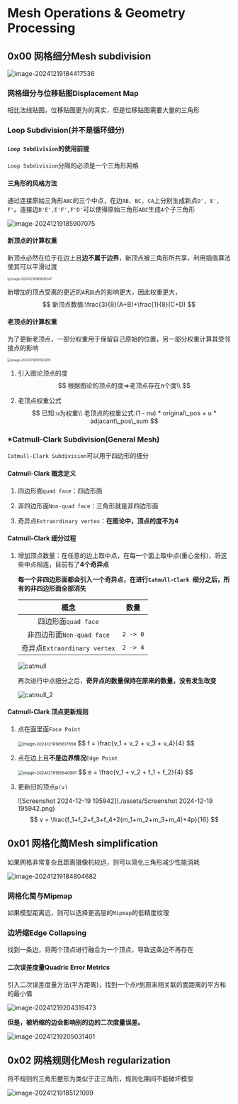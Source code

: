 # Mesh Operations & Geometry Processing

## 0x00 网格细分Mesh subdivision

![image-20241219184417536](./assets/image-20241219184417536.png)

### 网格细分与位移贴图Displacement Map

相比法线贴图，位移贴图更为的真实，但是位移贴图需要大量的三角形

### Loop Subdivision(并不是循环细分)

#### `Loop Subdivision`的使用前提

`Loop Subdivision`分隔的必须是一个三角形网格

#### 三角形的风格方法

通过连接原始三角形`ABC`的三个中点，在边`AB, BC, CA`上分别生成新点`D', E', F'`。连接边`D'E',E'F',F'D'`可以使得原始三角形`ABC`生成`4`个子三角形

![image-20241219185907075](./assets/image-20241219185907075.png)



#### 新顶点的计算权重

新顶点必然在位于在边上且**边不属于边界**，新顶点被三角形所共享，利用插值算法使其可以平滑过渡

<img src="./assets/image-20241219190609347.png" alt="image-20241219190609347" style="zoom: 50%;" />

​	新增加的顶点受离的更近的`A`和`B`点的影响更大，因此权重更大，
$$
新顶点数值:\frac{3}{8}(A+B)+\frac{1}{8}(C+D)
$$



#### 老顶点的计算权重

为了更新老顶点，一部分权重用于保留自己原始的位置，另一部分权重计算其受邻接点的影响

<img src="./assets/image-20241219191307405.png" alt="image-20241219191307405" style="zoom:50%;" />

1. 引入图论顶点的度
   $$
   根据图论的顶点的度=>老顶点存在n个度\\
   $$
   
2. 老顶点权重公式
   $$
   已知:u为权重\\
   老顶点的权重公式:(1 - nu) * original\_pos + u * adjacant\_pos\_sum
   $$
   

### *Catmull-Clark Subdivision(General Mesh)

`Catmull-Clark Subdivision`可以用于四边形的细分

#### Catmull-Clark 概念定义

1. 四边形面`quad face`：四边形面

2. 非四边形面`Non-quad face`：三角形就是非四边形面

3. 奇异点`Extraordinary vertex`：**在图论中，顶点的度不为4**

   

#### Catmull-Clark 细分过程

1. 增加顶点数量：在任意的边上取中点，在每一个面上取中点(重心坐标)，将这些中点相连，目前有了**4个奇异点**

   **每一个非四边形面都会引入一个奇异点，在进行`Catmull-Clark `细分之后，所有的非四边形面全部消失**

   |             概念             |   数量   |
   | :--------------------------: | :------: |
   |     四边形面`quad face`      |          |
   |  非四边形面`Non-quad face`   | `2 -> 0` |
   | 奇异点`Extraordinary vertex` | `2 -> 4` |

   ![catmull](./assets/catmull.png)

   再次进行中点细分之后，**奇异点的数量保持在原来的数量，没有发生改变**

   ![catmull_2](./assets/catmull_2.png)



#### Catmull-Clark 顶点更新规则

1. 点在面里面`Face Point`

   <img src="./assets/image-20241219195617658.png" alt="image-20241219195617658" style="zoom: 67%;" />
   $$
   f = \frac{v_1 + v_2 + v_3 + v_4}{4}
   $$

   

   

2. 点在边上且**不是边界情况**`Edge Point`

   <img src="./assets/image-20241219195640891.png" alt="image-20241219195640891" style="zoom: 67%;" />
   $$
   e = \frac{v_1 + v_2 + f_1 + f_2}{4}
   $$

   

3. 更新旧的顶点`p(v)`

   ![Screenshot 2024-12-19 195942](./assets/Screenshot 2024-12-19 195942.png)
   $$
   v = \frac{f_1+f_2+f_3+f_4+2(m_1+m_2+m_3+m_4)+4p}{16}
   $$




## 0x01 网格化简Mesh simplification

如果网格非常复杂且距离摄像机较远，则可以简化三角形减少性能消耗

![image-20241219184804682](./assets/image-20241219184804682.png)

### 网格化简与Mipmap

如果模型距离远，则可以选择更高层的`Mipmap`的低精度纹理

### 边坍缩Edge Collapsing

找到一条边，将两个顶点进行融合为一个顶点，导致这条边不再存在

#### 二次误差度量Quadric Error Metrics

引入二次误差度量方法(平方距离)，找到一个点`P`到原来相关联的面距离的平方和的最小值

![image-20241219204319473](./assets/image-20241219204319473.png)

**但是，被坍缩的边会影响别的边的二次度量误差。**

![image-20241219205031401](./assets/image-20241219205031401.png)





## 0x02 网格规则化Mesh regularization

将不规则的三角形整形为类似于正三角形，规则化期间不能破坏模型

![image-20241219185121099](./assets/image-20241219185121099.png)